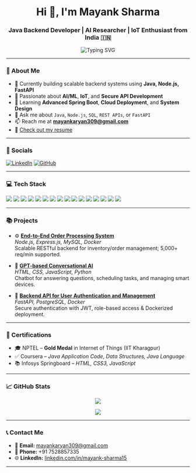 <h1 align="center">Hi 👋, I'm Mayank Sharma</h1>
<h3 align="center">Java Backend Developer | AI Researcher | IoT Enthusiast from India 🇮🇳</h3>

<p align="center">
  <img src="https://readme-typing-svg.demolab.com?font=Fira+Code&size=24&pause=1000&color=00F7FF&center=true&vCenter=true&width=435&lines=Backend+Developer;AI+Researcher;Node.js+%7C+FastAPI+%7C+Java+Developer;Tech+Explorer+%7C+Always+Learning" alt="Typing SVG" />
</p>

---

### 🚀 About Me

- 🔭 Currently building scalable backend systems using **Java, Node.js, FastAPI**
- 🧠 Passionate about **AI/ML**, **IoT**, and **Secure API Development**
- 🌱 Learning **Advanced Spring Boot**, **Cloud Deployment**, and **System Design**
- 💬 Ask me about `Java`, `Node.js`, `SQL`, `REST APIs`, or `FastAPI`
- 📫 Reach me at **mayankaryan309@gmail.com**
- 📄 [Check out my resume](sandbox:/mnt/data/Mayank%20Sharma_7528857335.pdf)

---

### 🔗 Socials

[![LinkedIn](https://img.shields.io/badge/LinkedIn-MayankSharma-blue?style=for-the-badge&logo=linkedin)](https://www.linkedin.com/in/mayank-sharma-359807230//)
[![GitHub](https://img.shields.io/badge/GitHub-Oliver--Twist15-black?style=for-the-badge&logo=github)](https://github.com/Oliver-Twist15)

---

### 💻 Tech Stack

<p align="left">

<!-- Languages -->
<img src="https://img.shields.io/badge/Java-007396?style=flat&logo=java&logoColor=white" />
<img src="https://img.shields.io/badge/Python-3776AB?style=flat&logo=python&logoColor=white" />
<img src="https://img.shields.io/badge/JavaScript-F7DF1E?style=flat&logo=javascript&logoColor=black" />
<img src="https://img.shields.io/badge/C++-00599C?style=flat&logo=c%2B%2B&logoColor=white" />
<img src="https://img.shields.io/badge/SQL-003B57?style=flat&logo=mysql&logoColor=white" />

<!-- Backend & API -->
<img src="https://img.shields.io/badge/FastAPI-009688?style=flat&logo=fastapi&logoColor=white" />
<img src="https://img.shields.io/badge/Node.js-339933?style=flat&logo=nodedotjs&logoColor=white" />
<img src="https://img.shields.io/badge/Express.js-000000?style=flat&logo=express&logoColor=white" />
<img src="https://img.shields.io/badge/Spring%20Boot-6DB33F?style=flat&logo=spring-boot&logoColor=white" />

<!-- Database -->
<img src="https://img.shields.io/badge/MySQL-4479A1?style=flat&logo=mysql&logoColor=white" />
<img src="https://img.shields.io/badge/PostgreSQL-336791?style=flat&logo=postgresql&logoColor=white" />
<img src="https://img.shields.io/badge/MongoDB-47A248?style=flat&logo=mongodb&logoColor=white" />

<!-- Tools -->
<img src="https://img.shields.io/badge/Docker-2496ED?style=flat&logo=docker&logoColor=white" />
<img src="https://img.shields.io/badge/Git-F05032?style=flat&logo=git&logoColor=white" />
<img src="https://img.shields.io/badge/IntelliJ-000000?style=flat&logo=intellij-idea&logoColor=white" />
<img src="https://img.shields.io/badge/VSCode-007ACC?style=flat&logo=visual-studio-code&logoColor=white" />

</p>

---

### 📚 Projects

- ⚙️ [**End-to-End Order Processing System**](https://github.com/Oliver-Twist15/order-management-api)  
  *Node.js, Express.js, MySQL, Docker*  
  Scalable RESTful backend for inventory/order management; 5,000+ req/min supported.

- 🤖 [**GPT-based Conversational AI**](https://www.taylorfrancis.com/chapters/edit/10.1201/9781003561651-11/unlocking-power-generative-pre-training-gpt-3-based-conversational-ai-framework-ishdeep-singla-mayank-sharma-shivam-dubey-aditya-ayush-tyagi-rahul-tiwari)  
  *HTML, CSS, JavaScript, Python*  
  Chatbot for answering questions, scheduling tasks, and managing smart devices.

- 🔐 [**Backend API for User Authentication and Management**](https://github.com/Oliver-Twist15/Backend-API-for-User-Authentication-and-Management.git)  
  *FastAPI, PostgreSQL, Docker*  
  Secure authentication with JWT, role-based access & Dockerized deployment.

---

### 📜 Certifications

- 🎓 NPTEL – **Gold Medal** in Internet of Things (IIT Kharagpur)  
- ✅ Coursera – *Java Application Code, Data Structures, Java Language*  
- 📚 Infosys Springboard – *HTML, CSS3, JavaScript*

---

### 📈 GitHub Stats

<p align="center">
  <img src="https://github-readme-stats.vercel.app/api?username=Oliver-Twist15&show_icons=true&theme=radical" />
</p>
<p align="center">
  <img src="https://github-readme-stats.vercel.app/api/top-langs/?username=Oliver-Twist15&layout=compact&theme=radical" />
</p>

---

### 📞 Contact Me

- 📧 **Email:** mayankaryan309@gmail.com  
- 📱 **Phone:** +91 7528857335  
- 🌐 **LinkedIn:** [linkedin.com/in/mayank-sharma15](https://www.linkedin.com/in/mayank-sharma-359807230/)

---
